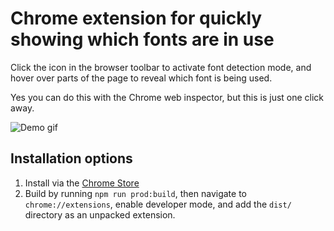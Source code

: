 # Chrome extension for quickly showing which fonts are in use

Click the icon in the browser toolbar to activate font detection mode, and
hover over parts of the page to reveal which font is being used.

Yes you can do this with the Chrome web inspector, but this is just one click
away.

![Demo gif](https://user-images.githubusercontent.com/110275/79029506-9396e880-7b8c-11ea-8f7a-5a9a4f042507.gif)

## Installation options

1. Install via the [Chrome Store](https://chrome.google.com/webstore/detail/mpljfgaicpdodihppfoolcididbkalce)
2. Build by running `npm run prod:build`, then navigate to `chrome://extensions`, enable developer mode, and add the `dist/` directory as an unpacked extension.
